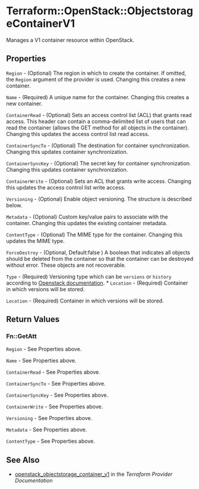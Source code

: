 # Terraform::OpenStack::ObjectstorageContainerV1

Manages a V1 container resource within OpenStack.

## Properties

`Region` - (Optional) The region in which to create the container. If omitted, the `Region` argument of the provider is used. Changing this creates a new container.

`Name` - (Required) A unique name for the container. Changing this creates a new container.

`ContainerRead` - (Optional) Sets an access control list (ACL) that grants read access. This header can contain a comma-delimited list of users that can read the container (allows the GET method for all objects in the container). Changing this updates the access control list read access.

`ContainerSyncTo` - (Optional) The destination for container synchronization. Changing this updates container synchronization.

`ContainerSyncKey` - (Optional) The secret key for container synchronization. Changing this updates container synchronization.

`ContainerWrite` - (Optional) Sets an ACL that grants write access. Changing this updates the access control list write access.

`Versioning` - (Optional) Enable object versioning. The structure is described below.

`Metadata` - (Optional) Custom key/value pairs to associate with the container. Changing this updates the existing container metadata.

`ContentType` - (Optional) The MIME type for the container. Changing this updates the MIME type.

`ForceDestroy` -  (Optional, Default:false ) A boolean that indicates all objects should be deleted from the container so that the container can be destroyed without error. These objects are not recoverable.

`Type` - (Required) Versioning type which can be `versions` or `history` according to [Openstack documentation](https://docs.openstack.org/swift/latest/overview_object_versioning.html). * `Location` - (Required) Container in which versions will be stored.

`Location` - (Required) Container in which versions will be stored.


## Return Values

### Fn::GetAtt

`Region` - See Properties above.

`Name` - See Properties above.

`ContainerRead` - See Properties above.

`ContainerSyncTo` - See Properties above.

`ContainerSyncKey` - See Properties above.

`ContainerWrite` - See Properties above.

`Versioning` - See Properties above.

`Metadata` - See Properties above.

`ContentType` - See Properties above.

## See Also

* [openstack_objectstorage_container_v1](https://www.terraform.io/docs/providers/openstack/r/objectstorage_container_v1.html) in the _Terraform Provider Documentation_
